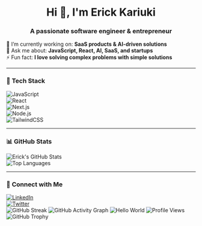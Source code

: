 <h1 align="center">Hi 👋, I'm Erick Kariuki</h1>
<h3 align="center">A passionate software engineer & entrepreneur</h3>

🌱 I’m currently working on: **SaaS products & AI-driven solutions**  
💬 Ask me about: **JavaScript, React, AI, SaaS, and startups**  
⚡ Fun fact: **I love solving complex problems with simple solutions**  

---

### 🚀 **Tech Stack**  
![JavaScript](https://img.shields.io/badge/JavaScript-F7DF1E?style=for-the-badge&logo=javascript&logoColor=black)  
![React](https://img.shields.io/badge/React-61DAFB?style=for-the-badge&logo=react&logoColor=black)  
![Next.js](https://img.shields.io/badge/Next.js-000000?style=for-the-badge&logo=nextdotjs&logoColor=white)  
![Node.js](https://img.shields.io/badge/Node.js-339933?style=for-the-badge&logo=nodedotjs&logoColor=white)  
![TailwindCSS](https://img.shields.io/badge/TailwindCSS-38B2AC?style=for-the-badge&logo=tailwindcss&logoColor=white)  

---

### 📊 **GitHub Stats**  
![Erick's GitHub Stats](https://github-readme-stats.vercel.app/api?username=ErickKariuki&show_icons=true&theme=radical)  
![Top Languages](https://github-readme-stats.vercel.app/api/top-langs/?username=ErickKariuki&layout=compact&theme=radical)  

---

### 🔗 **Connect with Me**  
[![LinkedIn](https://img.shields.io/badge/LinkedIn-blue?style=for-the-badge&logo=linkedin)](https://linkedin.com/in/yourprofile)  
[![Twitter](https://img.shields.io/badge/Twitter-1DA1F2?style=for-the-badge&logo=twitter&logoColor=white)](https://twitter.com/yourprofile)  
![GitHub Streak](https://streak-stats.demolab.com?user=ErickKariuki&theme=dark)
![GitHub Activity Graph](https://github-readme-activity-graph.cyclic.app/graph?username=ErickKariuki&theme=github-dark)
![Hello World](https://media.giphy.com/media/hvRJCLFzcasrR4ia7z/giphy.gif)
![Profile Views](https://komarev.com/ghpvc/?username=ErickKariuki&label=Profile%20views&color=0e75b6&style=flat)
![GitHub Trophy](https://github-profile-trophy.vercel.app/?username=ErickKariuki&theme=darkhub)
